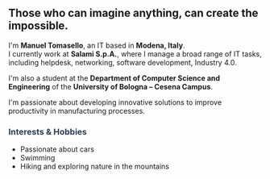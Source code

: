 <h2>Those who can imagine anything, can create the impossible.</h2>
<p>
  I'm <strong>Manuel Tomasello</strong>, an IT based in <strong>Modena, Italy</strong>.<br>
  I currently work at <strong>Salami S.p.A.</strong>, where I manage a broad range of IT tasks, including
  helpdesk, networking, software development, Industry 4.0.
</p>

<p>
  I'm also a student at the <strong>Department of Computer Science and Engineering</strong> of the <strong>University of Bologna – Cesena Campus</strong>.
</p>

<p>
  I'm passionate about developing innovative solutions to improve productivity in manufacturing processes.
</p>

<h3 style="color:#2c3e50;">Interests & Hobbies</h3>

<ul>
  <li> Passionate about cars</li>
  <li> Swimming</li>
  <li> Hiking and exploring nature in the mountains</li>
</ul>
